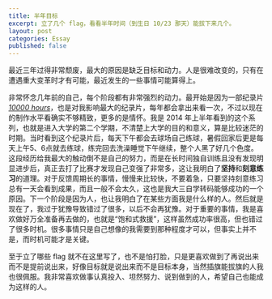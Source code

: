 ```yaml
---
title: 半年目标
excerpt: 立了几个 flag，看看半年时间（到生日 10/23 那天）能拔下来几个。
layout: post
categories: Essay
published: false
---
```


最近三年过得非常颓废，最大的原因是缺乏目标和动力。人是很难改变的，只有在遭遇重大变革时才有可能，最近发生的一些事情可能算得上。

非常怀念几年前的自己，每个阶段都有非常强烈的动力。最开始是因为一部纪录片 [*10000 hours*](https://www.bilibili.com/video/BV1hJ411E7n2?spm_id_from=333.337.search-card.all.click)，也是对我影响最大的纪录片，每年都会拿出来看一次，不过以现在的制作水平看确实不够精致，更多的是情怀。我是 2014 年上半年看到的这个系列，也就是进入大学的第二个学期，不清楚上大学的目的和意义，算是比较迷茫的时期。当时看到这个纪录片后，每天下午都会去球场自己练球，暑假回家后更是每天上午5、6点就去练球，练完回去洗澡睡觉下午继续，整个人黑了好几个色度。这段经历给我最大的触动倒不是自己的努力，而是在长时间独自训练且没有发现明显进步后，真正去打了比赛才发现自己变强了非常多，这让我明白了**坚持**和**刻意练习**的道理。对于反馈周期长的事情，慢慢来比较快，不要着急，只要坚持刻意练习总有一天会看到成果，而且一般不会太久，这也是我大三自学转码能够成功的一个原因。下一个阶段是因为人，也让我明白了在某些方面我是什么样的人。然后就是现在了，我过于犹豫导致错过了很多，以后不会再犹豫。对于重要的事情，我是喜欢做好万全准备再去做的，也就是“饱和式救援”，这样虽然成功率很高，但也错过了很多时机。很多事情只是自己想像的我需要到那种程度才可以，但事实上并不是，而时机可能才是关键。

至于立了哪些 flag 就不在这里写了，也不是怕打脸，只是更喜欢做到了再说出来而不是提前说出来，好像目标就是说出来而不是目标本身，当然插旗能拔旗的人我也很佩服。我非常喜欢做事认真投入、坦然努力、说到做到的人，希望自己也能成为这样的人。